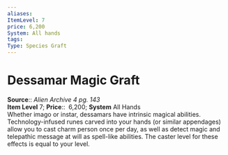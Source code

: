 ```yaml
---
aliases: 
ItemLevel: 7
price: 6,200
System: All hands 
tags: 
Type: Species Graft
---
```


# Dessamar Magic Graft

**Source**:: _Alien Archive 4 pg. 143_  
**Item Level** 7;
**Price**::  6,200; **System** All Hands  
Whether imago or instar, dessamars have intrinsic magical abilities. Technology-infused runes carved into your hands (or similar appendages) allow you to cast charm person once per day, as well as detect magic and telepathic message at will as spell-like abilities. The caster level for these effects is equal to your level.
